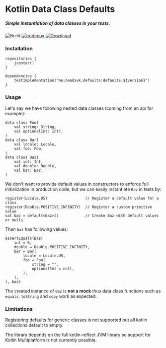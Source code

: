# Kotlin Data Class Defaults
##### Simple instantiation of data classes in your tests.

![Build](https://github.com/headsvk/defaults/workflows/Build/badge.svg)
[![codecov](https://codecov.io/gh/headsvk/defaults/branch/main/graph/badge.svg?token=G29O34T1M8)]()
[![Download](https://api.bintray.com/packages/headsvk/defaults/defaults/images/download.svg) ](https://bintray.com/headsvk/defaults/defaults/_latestVersion)

### Installation
```
repositories {
    jcenter()
}

dependencies {
    testImplementation("me.headsvk.defaults:defaults:${version}")
}
```

### Usage
Let's say we have following nested data classes (coming from an api for example):
```
data class Foo(
    val string: String,
    val optionalInt: Int?,
)
data class Bar(
    val locale: Locale,
    val foo: Foo,
)
data class Baz(
    val int: Int,
    val double: Double,
    val bar: Bar,
)
```

We don't want to provide default values in constructors to enforce full initialization in production code,
but we can easily instantiate `Baz` in tests by:
```
register(Locale.US)                 // Register a default value for a class
register(Double.POSITIVE_INFINITY)  // Register a custom primitive value
val baz = default<Baz>()            // Create Baz with default values or nulls
```

Then `baz` has following values:
```
assertEquals(Baz(
    int = 0,
    double = Double.POSITIVE_INFINITY,
    bar = Bar(
        locale = Locale.US,
        foo = Foo(
            string = "",
            optionalInt = null,
        ),
    ),
), baz) 
```

The created instance of `Baz` is **not a mock** thus data class functions such as `equals`, 
`toString` and `copy` work as expected.

### Limitations
Registering defaults for generic classes is not supported but all kotlin collections default to empty.

The library depends on the full kotlin-reflect JVM library so support for Kotlin Multiplatform is not currently possible.

